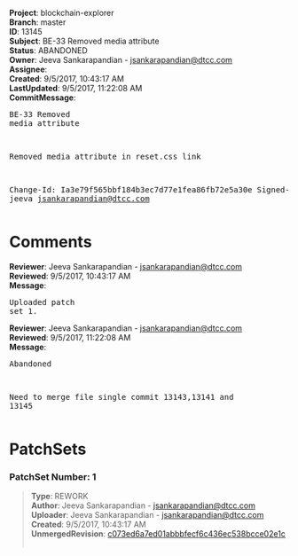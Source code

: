 <strong>Project</strong>: blockchain-explorer<br><strong>Branch</strong>: master<br><strong>ID</strong>: 13145<br><strong>Subject</strong>: BE-33 Removed media attribute<br><strong>Status</strong>: ABANDONED<br><strong>Owner</strong>: Jeeva Sankarapandian - jsankarapandian@dtcc.com<br><strong>Assignee</strong>:<br><strong>Created</strong>: 9/5/2017, 10:43:17 AM<br><strong>LastUpdated</strong>: 9/5/2017, 11:22:08 AM<br><strong>CommitMessage</strong>:<br><pre>BE-33 Removed media attribute

Removed media attribute in reset.css link

Change-Id: Ia3e79f565bbf184b3ec7d77e1fea86fb72e5a30e
Signed-off-by: jeeva <jsankarapandian@dtcc.com>
</pre><h1>Comments</h1><strong>Reviewer</strong>: Jeeva Sankarapandian - jsankarapandian@dtcc.com<br><strong>Reviewed</strong>: 9/5/2017, 10:43:17 AM<br><strong>Message</strong>: <pre>Uploaded patch set 1.</pre><strong>Reviewer</strong>: Jeeva Sankarapandian - jsankarapandian@dtcc.com<br><strong>Reviewed</strong>: 9/5/2017, 11:22:08 AM<br><strong>Message</strong>: <pre>Abandoned

Need to merge file single commit 13143,13141 and 13145</pre><h1>PatchSets</h1><h3>PatchSet Number: 1</h3><blockquote><strong>Type</strong>: REWORK<br><strong>Author</strong>: Jeeva Sankarapandian - jsankarapandian@dtcc.com<br><strong>Uploader</strong>: Jeeva Sankarapandian - jsankarapandian@dtcc.com<br><strong>Created</strong>: 9/5/2017, 10:43:17 AM<br><strong>UnmergedRevision</strong>: [c073ed6a7ed01abbbfecf6c436ec538bcce02e1c](https://github.com/hyperledger-gerrit-archive/blockchain-explorer/commit/c073ed6a7ed01abbbfecf6c436ec538bcce02e1c)<br><br></blockquote>